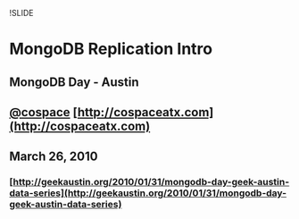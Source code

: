 !SLIDE
# MongoDB Replication Intro
## MongoDB Day - Austin
## [@cospace](http://twitter.com/cospace) [http://cospaceatx.com](http://cospaceatx.com)
## March 26, 2010
### [http://geekaustin.org/2010/01/31/mongodb-day-geek-austin-data-series](http://geekaustin.org/2010/01/31/mongodb-day-geek-austin-data-series)